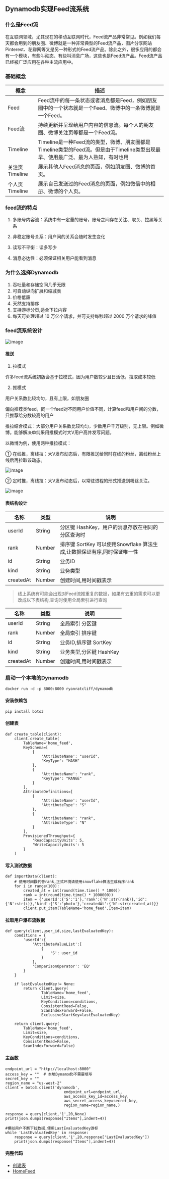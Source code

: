 ## Dynamodb实现Feed流系统

### 什么是Feed流

在互联网领域，尤其现在的移动互联网时代，Feed流产品非常常见。例如我们每天都会用到的朋友圈、微博就是一种非常典型的Feed流产品，图片分享网站Pinterest、花瓣网等又是另一种形式的Feed流产品。除此之外，很多应用的都会有一个模块，有些叫动态、有些叫消息广场，这些也是Feed流产品。Feed流产品已经被广泛应用在各种主流应用中。

### 基础概念

|概念|描述|
|---|---|
|Feed|Feed流中的每一条状态或者消息都是Feed，例如朋友圈中的一个状态就是一个Feed、微博中的一条微博就是一个Feed。|
|Feed流|持续更新并呈现给用户内容的信息流。每个人的朋友圈、微博关注页等都是一个Feed流。|
|Timeline|Timeline是一种Feed流的类型，微博、朋友圈都是Timeline类型的Feed流。但是由于Timeline类型出现最早、使用最广泛、最为人熟知，有时也用||Timeline来表示Feed流。|
|关注页Timeline|展示其他人Feed消息的页面，例如朋友圈、微博的首页。|
|个人页Timeline|展示自己发送过的Feed消息的页面，例如微信中的相册、微博的个人页。|

### feed流的特点

1. 多账号内容流：系统中有一定量的账号，账号之间存在关注、取关、拉黑等关系

2. 非稳定账号关系：用户间的关系会随时发生变化

3. 读写不平衡：读多写少

4. 消息必达性：必须保证相关用户能看到消息


### 为什么选择Dynamodb

1. 吞吐量和存储空间几乎无限
2. 可自动纵向扩展和缩减表
3. 价格低廉
4. 天然支持排序
5. 支持游标分页,适合下拉内容
6. 每天可处理超过 10 万亿个请求，并可支持每秒超过 2000 万个请求的峰值

### feed流系统设计

![image](./images/Dynamodb实现Feed流系统/3.jpg)


#### 推送

1. 拉模式

许多feed流系统初版会基于拉模式，因为用户数较少且日活低，拉取成本较低

2. 推模式

用户关系数比较均匀，且有上限，如朋友圈

偏向推荐类feed，同一个feed对不同用户价值不同，计算feed和用户间的分数，只推荐给分数较高的用户

推拉结合模式：大部分用户关系数比较均匀，少数用户千万级别，无上限。例如微博。能够解决单纯采用推模式时大V用户高并发写问题。

以微博为例，使用两种推拉模式：

① 在线推，离线拉：大V发布动态后，有限推送给同时在线的粉丝，离线粉丝上线后再拉取该动态。

![image](./images/Dynamodb实现Feed流系统/1.jpg)

② 定时推，离线拉：大V发布动态后，以常驻进程的形式推送到粉丝关注。

![image](./images/Dynamodb实现Feed流系统/2.jpg)



#### 表结构设计

|名称|类型|说明|
|---|---|---|
|userId|String|分区键 HashKey，用户的消息存放在相同的分区查询时|
|rank|Number|排序键 SortKey 可以使用Snowflake 算法生成,让数据保证有序,同时保证唯一性|
|id|String|业务ID|
|kind|String|业务类型|
|createdAt|Number|创建时间,用时间戳表示|

> 线上系统有可能会出现对Feed流推重复的数据，如果有去重的需求可以更改成以下表结构,查询时使用全局索引进行查询


|名称|类型|说明|
|---|---|---|
|userId|String|全局索引 分区键|
|rank|Number|全局索引 排序键|
|id|String|业务ID,排序键 SortKey|
|kind|String|业务类型,分区键 HashKey|
|createdAt|Number|创建时间,用时间戳表示|


### 启动一个本地的Dynamodb

```
docker run -d -p 8000:8000 ryanratcliff/dynamodb
```

#### 安装依赖包

```
pip install boto3
```

#### 创建表
```
def create_table(client):
    client.create_table(
        TableName='home_feed',
        KeySchema=[
            { 
                'AttributeName': "userId", 
                'KeyType': "HASH"
            },
            { 
                'AttributeName': "rank", 
                'KeyType': "RANGE"
            }
        ],
        AttributeDefinitions=[
            { 
                'AttributeName': "userId", 
                'AttributeType': "S" 
            },
            { 
                'AttributeName': "rank", 
                'AttributeType': "N" 
            }
        ],
        ProvisionedThroughput={       
            'ReadCapacityUnits': 5, 
            'WriteCapacityUnits': 5
        }
    )
```

#### 写入测试数据

```
def importData(client):
    # 使用时间戳代替rank,正式环境请使用snowflake算法生成有序rank
    for i in range(100):
        created_at = int(round(time.time() * 1000))
        rank = int(round(time.time() * 1000000))
        item = {'userId':{'S':'1'},'rank':{'N':str(rank)},'id':{'N':str(i)},'kind':{'S':'photo'},'createdAt':{'N':str(created_at)}}
        client.put_item(TableName='home_feed',Item=item)
```

#### 拉取用户瀑布流数据

```
def query(client,user_id,size,lastEvaluatedKey):
    conditions = {
        'userId':{
            'AttributeValueList':[
                {
                    'S': user_id
                }
            ],
            'ComparisonOperator': 'EQ'
        }
    }

    if lastEvaluatedKey!= None:
        return client.query(
                TableName='home_feed',
                Limit=size,
                KeyConditions=conditions,
                ConsistentRead=False,
                ScanIndexForward=False,
                ExclusiveStartKey=lastEvaluatedKey)

    return client.query(
        TableName='home_feed',
        Limit=size,
        KeyConditions=conditions,
        ConsistentRead=False,
        ScanIndexForward=False)

```

#### 主函数
```
endpoint_url = "http://localhost:8000"
access_key = ""  # 本地Dynamodb不需要填写
secret_key = ""
region_name = "us-west-2"
client = boto3.client('dynamodb',
                          endpoint_url=endpoint_url,
                          aws_access_key_id=access_key,
                          aws_secret_access_key=secret_key,
                          region_name=region_name,)

response = query(client,'1',20,None)
print(json.dumps(response["Items"],indent=4))

#模拟用户不断下拉数据,使用LastEvaluatedKey游标
while 'LastEvaluatedKey' in response:
    response = query(client,'1',20,response['LastEvaluatedKey'])
    print(json.dumps(response["Items"],indent=4))
```

#### 完整代码

* [创建表](./src/home_feed/create_table.py)
* [HomeFeed](./src/home_feed/home_feed.py)